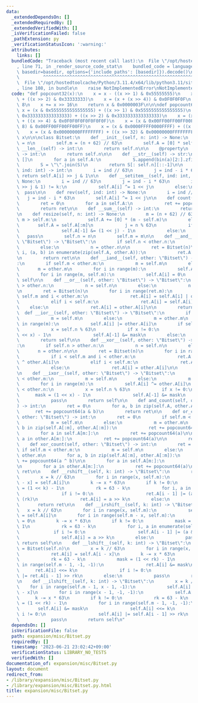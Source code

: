 ```yaml
---
data:
  _extendedDependsOn: []
  _extendedRequiredBy: []
  _extendedVerifiedWith: []
  _isVerificationFailed: false
  _pathExtension: py
  _verificationStatusIcon: ':warning:'
  attributes:
    links: []
  bundledCode: "Traceback (most recent call last):\n  File \"/opt/hostedtoolcache/Python/3.11.4/x64/lib/python3.11/site-packages/onlinejudge_verify/documentation/build.py\"\
    , line 71, in _render_source_code_stat\n    bundled_code = language.bundle(stat.path,\
    \ basedir=basedir, options={'include_paths': [basedir]}).decode()\n          \
    \         ^^^^^^^^^^^^^^^^^^^^^^^^^^^^^^^^^^^^^^^^^^^^^^^^^^^^^^^^^^^^^^^^^^^^^^^^^^^^^^^^^\n\
    \  File \"/opt/hostedtoolcache/Python/3.11.4/x64/lib/python3.11/site-packages/onlinejudge_verify/languages/python.py\"\
    , line 108, in bundle\n    raise NotImplementedError\nNotImplementedError\n"
  code: "def popcount32(x):\n    x = x - ((x >> 1) & 0x55555555)\n    x = (x & 0x33333333)\
    \ + ((x >> 2) & 0x33333333)\n    x = (x + (x >> 4)) & 0x0F0F0F0F\n    x += x >>\
    \ 8\n    x += x >> 16\n    return x & 0x0000003F\n\n\ndef popcount64(x):\n   \
    \ x = (x & 0x5555555555555555) + ((x >> 1) & 0x5555555555555555)\n    x = (x &\
    \ 0x3333333333333333) + ((x >> 2) & 0x3333333333333333)\n    x = (x & 0x0F0F0F0F0F0F0F0F)\
    \ + ((x >> 4) & 0x0F0F0F0F0F0F0F0F)\n    x = (x & 0x00FF00FF00FF00FF) + ((x >>\
    \ 8) & 0x00FF00FF00FF00FF)\n    x = (x & 0x0000FFFF0000FFFF) + ((x >> 16) & 0x0000FFFF0000FFFF)\n\
    \    x = (x & 0x00000000FFFFFFFF) + ((x >> 32) & 0x00000000FFFFFFFF)\n    return\
    \ x\n\n\nclass Bitset:\n    def __init__(self, n: int) -> None:\n        self.n\
    \ = n\n        self.m = (n + 62) // 63\n        self.A = [0] * self.m\n\n    def\
    \ __len__(self) -> int:\n        return self.n\n\n    @property\n    def size(self)\
    \ -> int:\n        return self.n\n\n    def __str__(self) -> str:\n        S =\
    \ []\n        for a in self.A:\n            S.append(bin(a)[2:].zfill(63)[::-1])\n\
    \        S = \"\".join(S)\n        return S[: self.n][::-1]\n\n    def __getitem__(self,\
    \ ind: int) -> int:\n        i = ind // 63\n        j = ind - i * 63\n       \
    \ return self.A[i] >> j & 1\n\n    def __setitem__(self, ind: int, k: int) ->\
    \ None:\n        i = ind // 63\n        j = ind - i * 63\n        if (self.A[i]\
    \ >> j & 1) != k:\n            self.A[i] ^= 1 << j\n        else:\n          \
    \  pass\n\n    def rev(self, ind: int) -> None:\n        i = ind // 63\n     \
    \   j = ind - i * 63\n        self.A[i] ^= 1 << j\n\n    def count(self) -> int:\n\
    \        ret = 0\n        for a in self.A:\n            ret += popcount64(a)\n\
    \        return ret\n\n    def __sum__(self) -> int:\n        return self.count()\n\
    \n    def resize(self, n: int) -> None:\n        m = (n + 62) // 63\n        if\
    \ m > self.m:\n            self.A += [0] * (m - self.m)\n        else:\n     \
    \       self.A = self.A[:m]\n            j = n % 63\n            if j != 0:\n\
    \                self.A[-1] &= (1 << j) - 1\n            else:\n             \
    \   pass\n        self.n = n\n        self.m = m\n\n    def __and__(self, other:\
    \ \"Bitset\") -> \"Bitset\":\n        if self.n < other.n:\n            n = self.n\n\
    \        else:\n            n = other.n\n\n        ret = Bitset(n)\n        for\
    \ i, (a, b) in enumerate(zip(self.A, other.A)):\n            ret.A[i] = a & b\n\
    \n        return ret\n\n    def __iand__(self, other: \"Bitset\") -> \"Bitset\"\
    :\n        if self.m < other.m:\n            m = self.m\n        else:\n     \
    \       m = other.m\n        for i in range(m):\n            self.A[i] &= other.A[i]\n\
    \        for i in range(m, self.m):\n            self.A[i] = 0\n        return\
    \ self\n\n    def __or__(self, other: \"Bitset\") -> \"Bitset\":\n        if self.n\
    \ > other.n:\n            n = self.n\n        else:\n            n = other.n\n\
    \n        ret = Bitset(n)\n        for i in range(ret.m):\n            if i <\
    \ self.m and i < other.m:\n                ret.A[i] = self.A[i] | other.A[i]\n\
    \            elif i < self.m:\n                ret.A[i] = self.A[i]\n        \
    \    else:\n                ret.A[i] = other.A[i]\n\n        return ret\n\n  \
    \  def __ior__(self, other: \"Bitset\") -> \"Bitset\":\n        if self.m < other.m:\n\
    \            m = self.m\n        else:\n            m = other.m\n        for i\
    \ in range(m):\n            self.A[i] |= other.A[i]\n        if self.n < other.n:\n\
    \            x = self.n % 63\n            if x != 0:\n                mask = (1\
    \ << x) - 1\n                self.A[-1] &= mask\n        else:\n            pass\n\
    \        return self\n\n    def __xor__(self, other: \"Bitset\") -> \"Bitset\"\
    :\n        if self.n > other.n:\n            n = self.n\n        else:\n     \
    \       n = other.n\n\n        ret = Bitset(n)\n        for i in range(ret.m):\n\
    \            if i < self.m and i < other.m:\n                ret.A[i] = self.A[i]\
    \ ^ other.A[i]\n            elif i < self.m:\n                ret.A[i] = self.A[i]\n\
    \            else:\n                ret.A[i] = other.A[i]\n\n        return ret\n\
    \n    def __ixor__(self, other: \"Bitset\") -> \"Bitset\":\n        if self.m\
    \ < other.m:\n            m = self.m\n        else:\n            m = other.m\n\
    \        for i in range(m):\n            self.A[i] ^= other.A[i]\n        if self.n\
    \ < other.n:\n            x = self.n % 63\n            if x != 0:\n          \
    \      mask = (1 << x) - 1\n                self.A[-1] &= mask\n        else:\n\
    \            pass\n        return self\n\n    def and_count(self, other: \"Bitset\"\
    ) -> int:\n        ret = 0\n        for a, b in zip(self.A, other.A):\n      \
    \      ret += popcount64(a & b)\n        return ret\n\n    def or_count(self,\
    \ other: \"Bitset\") -> int:\n        ret = 0\n        if self.m < other.m:\n\
    \            m = self.m\n        else:\n            m = other.m\n        for a,\
    \ b in zip(self.A[:m], other.A[:m]):\n            ret += popcount64(a | b)\n\n\
    \        for a in self.A[m:]:\n            ret += popcount64(a)\n\n        for\
    \ a in other.A[m:]:\n            ret += popcount64(a)\n\n        return ret\n\n\
    \    def xor_count(self, other: \"Bitset\") -> int:\n        ret = 0\n       \
    \ if self.m < other.m:\n            m = self.m\n        else:\n            m =\
    \ other.m\n        for a, b in zip(self.A[:m], other.A[:m]):\n            ret\
    \ += popcount64(a ^ b)\n\n        for a in self.A[m:]:\n            ret += popcount64(a)\n\
    \n        for a in other.A[m:]:\n            ret += popcount64(a)\n\n        return\
    \ ret\n\n    def __rshift__(self, k: int) -> \"Bitset\":\n        ret = Bitset(self.n)\n\
    \        x = k // 63\n        for i in range(x, self.m):\n            ret.A[i\
    \ - x] = self.A[i]\n        k -= x * 63\n        if k != 0:\n            mask\
    \ = (1 << k) - 1\n            rk = 63 - k\n            for i, a in enumerate(ret.A):\n\
    \                if i != 0:\n                    ret.A[i - 1] |= (a & mask) <<\
    \ (rk)\n                ret.A[i] = a >> k\n        else:\n            pass\n \
    \       return ret\n\n    def __irshift__(self, k: int) -> \"Bitset\":\n     \
    \   x = k // 63\n        for i in range(x, self.m):\n            self.A[i - x]\
    \ = self.A[i]\n        for i in range(self.m - x, self.m):\n            self.A[i]\
    \ = 0\n        k -= x * 63\n        if k != 0:\n            mask = (1 << k) -\
    \ 1\n            rk = 63 - k\n            for i, a in enumerate(self.A):\n   \
    \             if i != 0:\n                    self.A[i - 1] |= (a & mask) << (rk)\n\
    \                self.A[i] = a >> k\n        else:\n            pass\n       \
    \ return self\n\n    def __lshift__(self, k: int) -> \"Bitset\":\n        ret\
    \ = Bitset(self.n)\n        x = k // 63\n        for i in range(x, self.m):\n\
    \            ret.A[i] = self.A[i - x]\n        k -= x * 63\n        if k != 0:\n\
    \            rk = 63 - k\n            mask = (1 << rk) - 1\n            for i\
    \ in range(self.m - 1, -1, -1):\n                ret.A[i] &= mask\n          \
    \      ret.A[i] <<= k\n                if i != 0:\n                    ret.A[i]\
    \ |= ret.A[i - 1] >> rk\n        else:\n            pass\n        return ret\n\
    \n    def __ilshift__(self, k: int) -> \"Bitset\":\n        x = k // 63\n    \
    \    for i in range(self.m - 1, x - 1, -1):\n            self.A[i] = self.A[i\
    \ - x]\n        for i in range(x - 1, -1, -1):\n            self.A[i] = 0\n  \
    \      k -= x * 63\n        if k != 0:\n            rk = 63 - k\n            mask\
    \ = (1 << rk) - 1\n            for i in range(self.m - 1, -1, -1):\n         \
    \       self.A[i] &= mask\n                self.A[i] <<= k\n                if\
    \ i != 0:\n                    self.A[i] |= self.A[i - 1] >> rk\n        else:\n\
    \            pass\n        return self\n"
  dependsOn: []
  isVerificationFile: false
  path: expansion/misc/Bitset.py
  requiredBy: []
  timestamp: '2023-06-21 23:02:42+09:00'
  verificationStatus: LIBRARY_NO_TESTS
  verifiedWith: []
documentation_of: expansion/misc/Bitset.py
layout: document
redirect_from:
- /library/expansion/misc/Bitset.py
- /library/expansion/misc/Bitset.py.html
title: expansion/misc/Bitset.py
---
```

